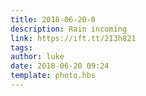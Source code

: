 ```yaml
---
title: 2018-06-20-0
description: Rain incoming
link: https://ift.tt/2I3h821
tags: 
author: luke
date: 2018-06-20 09:24
template: photo.hbs
---
```

